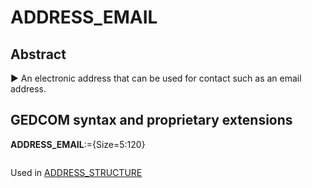 ﻿<!-- licence GPL V2, cf https://github.com/TitiFix/geneweb -->
# ADDRESS_EMAIL
## Abstract
&#x25B6; An electronic address that can be used for contact such as an email address.


## GEDCOM syntax and proprietary extensions

**ADDRESS_EMAIL**:={Size=5:120}
<pre>
</pre>
Used in <a href=Ged.ADDRESS_STRUCTURE.md>ADDRESS_STRUCTURE</a><br />

